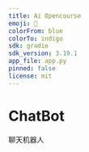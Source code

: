 ```yaml
---
title: Ai Opencourse
emoji: 🚀
colorFrom: blue
colorTo: indigo
sdk: gradio
sdk_version: 3.19.1
app_file: app.py
pinned: false
license: mit
---
```

# ChatBot
聊天机器人